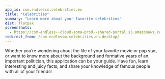 ```yaml
---
app_id: com.endlessm.celebrities.en
title: "Celebrities"
summary: "Learn more about your favorite celebrities"
dist: flatpak
screenshots:
  - https://com-endless--cloud-soma-prod--shared-portal.s3.amazonaws.com/apps.250.screenshots.033dbc62-587c-49d3-92d9-bd9aaad934c8_201810181937371313.png
redirect_from: /com.endlessm.celebrities.en.desktop/
---
```


<p>Whether you’re wondering about the life of your favorite movie or pop star, or want to know more about the background and formative years of an important politician, this application can be your guide. Have fun, learn interesting and juicy facts, and share your knowledge of famous people with all of your friends!</p>